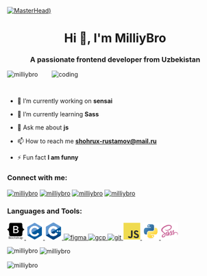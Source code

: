 [![MasterHead]([https://amonigel.com/wp-content/uploads/2022/06/thoughtworks-gif_dribbble.gif))](https://rishavchanda.io)
<h1 align="center">Hi 👋, I'm MilliyBro</h1>
<h3 align="center">A passionate frontend developer from Uzbekistan</h3>
<img align="right" alt="coding" width="400" src="[https://media.tenor.com/2uyENRmiUt0AAAAC/coding.gif](https://amonigel.com/wp-content/uploads/2022/06/thoughtworks-gif_dribbble.gif)">

<p align="left"> <img src="https://komarev.com/ghpvc/?username=milliybro&label=Profile%20views&color=0e75b6&style=flat" alt="milliybro" /> </p>

<p align="left"> <a href="https://twitter.com/" target="blank"><img src="https://img.shields.io/twitter/follow/?logo=twitter&style=for-the-badge" alt="" /></a> </p>

- 🔭 I’m currently working on **sensai**

- 🌱 I’m currently learning **Sass**

- 💬 Ask me about **js**

- 📫 How to reach me **shohrux-rustamov@mail.ru**

- ⚡ Fun fact **I am funny**

<h3 align="left">Connect with me:</h3>
<p align="left">
<a href="https://dev.to/milliybro" target="blank"><img align="center" src="https://raw.githubusercontent.com/rahuldkjain/github-profile-readme-generator/master/src/images/icons/Social/devto.svg" alt="milliybro" height="30" width="40" /></a>
<a href="https://fb.com/milliybro" target="blank"><img align="center" src="https://raw.githubusercontent.com/rahuldkjain/github-profile-readme-generator/master/src/images/icons/Social/facebook.svg" alt="milliybro" height="30" width="40" /></a>
<a href="https://instagram.com/milliybro" target="blank"><img align="center" src="https://raw.githubusercontent.com/rahuldkjain/github-profile-readme-generator/master/src/images/icons/Social/instagram.svg" alt="milliybro" height="30" width="40" /></a>
<a href="https://www.youtube.com/c/milliybro" target="blank"><img align="center" src="https://raw.githubusercontent.com/rahuldkjain/github-profile-readme-generator/master/src/images/icons/Social/youtube.svg" alt="milliybro" height="30" width="40" /></a>
</p>

<h3 align="left">Languages and Tools:</h3>
<p align="left"> <a href="https://getbootstrap.com" target="_blank" rel="noreferrer"> <img src="https://raw.githubusercontent.com/devicons/devicon/master/icons/bootstrap/bootstrap-plain-wordmark.svg" alt="bootstrap" width="40" height="40"/> </a> <a href="https://www.cprogramming.com/" target="_blank" rel="noreferrer"> <img src="https://raw.githubusercontent.com/devicons/devicon/master/icons/c/c-original.svg" alt="c" width="40" height="40"/> </a> <a href="https://www.w3schools.com/cpp/" target="_blank" rel="noreferrer"> <img src="https://raw.githubusercontent.com/devicons/devicon/master/icons/cplusplus/cplusplus-original.svg" alt="cplusplus" width="40" height="40"/> </a> <a href="https://www.figma.com/" target="_blank" rel="noreferrer"> <img src="https://www.vectorlogo.zone/logos/figma/figma-icon.svg" alt="figma" width="40" height="40"/> </a> <a href="https://cloud.google.com" target="_blank" rel="noreferrer"> <img src="https://www.vectorlogo.zone/logos/google_cloud/google_cloud-icon.svg" alt="gcp" width="40" height="40"/> </a> <a href="https://git-scm.com/" target="_blank" rel="noreferrer"> <img src="https://www.vectorlogo.zone/logos/git-scm/git-scm-icon.svg" alt="git" width="40" height="40"/> </a> <a href="https://developer.mozilla.org/en-US/docs/Web/JavaScript" target="_blank" rel="noreferrer"> <img src="https://raw.githubusercontent.com/devicons/devicon/master/icons/javascript/javascript-original.svg" alt="javascript" width="40" height="40"/> </a> <a href="https://www.python.org" target="_blank" rel="noreferrer"> <img src="https://raw.githubusercontent.com/devicons/devicon/master/icons/python/python-original.svg" alt="python" width="40" height="40"/> </a> <a href="https://sass-lang.com" target="_blank" rel="noreferrer"> <img src="https://raw.githubusercontent.com/devicons/devicon/master/icons/sass/sass-original.svg" alt="sass" width="40" height="40"/> </a> </p>

<p><img align="left" src="https://github-readme-stats.vercel.app/api/top-langs?username=milliybro&show_icons=true&locale=en&layout=compact" alt="milliybro" /></p>

<p>&nbsp;<img align="center" src="https://github-readme-stats.vercel.app/api?username=milliybro&show_icons=true&locale=en" alt="milliybro" /></p>

<p><img align="center" src="https://github-readme-streak-stats.herokuapp.com/?user=milliybro&" alt="milliybro" /></p>
